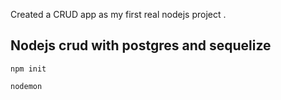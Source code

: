 Created a CRUD app as my first real nodejs project .


## Nodejs crud with postgres and sequelize

```
npm init

nodemon
```